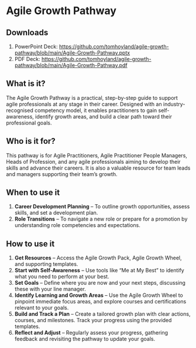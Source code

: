 # Agile Growth Pathway

## Downloads
1. PowerPoint Deck: https://github.com/tomhoyland/agile-growth-pathway/blob/main/Agile-Growth-Pathway.pptx
2. PDF Deck: https://github.com/tomhoyland/agile-growth-pathway/blob/main/Agile-Growth-Pathway.pdf

## What is it?
The Agile Growth Pathway is a practical, step-by-step guide to support agile professionals at any stage in their career. Designed with an industry-recognised competency model, it enables practitioners to gain self-awareness, identify growth areas, and build a clear path toward their professional goals.

## Who is it for?
This pathway is for Agile Practitioners, Agile Practitioner People Managers, Heads of Profession, and any agile professionals aiming to develop their skills and advance their careers. It is also a valuable resource for team leads and managers supporting their team’s growth.

## When to use it
1. **Career Development Planning** – To outline growth opportunities, assess skills, and set a development plan.
2. **Role Transitions** – To navigate a new role or prepare for a promotion by understanding role competencies and expectations.

## How to use it

1. **Get Resources** – Access the Agile Growth Pack, Agile Growth Wheel, and supporting templates.
2. **Start with Self-Awareness** – Use tools like “Me at My Best” to identify what you need to perform at your best.
3. **Set Goals** – Define where you are now and your next steps, discussing these with your line manager.
4. **Identify Learning and Growth Areas** – Use the Agile Growth Wheel to pinpoint immediate focus areas, and explore courses and certifications relevant to your goals.
5. **Build and Track a Plan** – Create a tailored growth plan with clear actions, courses, and milestones. Track your progress using the provided templates.
6. **Reflect and Adjust** – Regularly assess your progress, gathering feedback and revisiting the pathway to update your goals.
